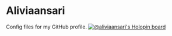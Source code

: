 # Aliviaansari
Config files for my GitHub profile.
[![@aliviaansari's Holopin board](https://holopin.me/aliviaansari)](https://holopin.io/@aliviaansari)
